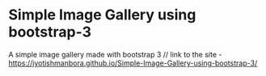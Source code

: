 # Simple Image Gallery using bootstrap-3
A simple image gallery made with bootstrap 3 // 
link to the site - https://jyotishmanbora.github.io/Simple-Image-Gallery-using-bootstrap-3/
